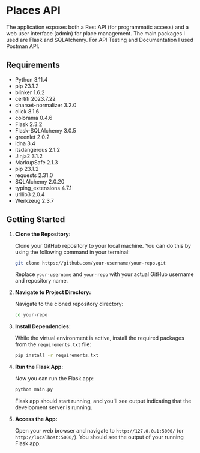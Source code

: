 # Places API
 
The application exposes both a Rest API (for programmatic access) and a web user interface (admin) for place management. The main packages I used are Flask and SQLAlchemy. For API Testing and Documentation I used Postman API.

## Requirements
- Python 3.11.4
- pip 23.1.2
- blinker 1.6.2
- certifi 2023.7.22
- charset-normalizer 3.2.0
- click 8.1.6
- colorama 0.4.6
- Flask 2.3.2
- Flask-SQLAlchemy 3.0.5
- greenlet 2.0.2
- idna 3.4
- itsdangerous 2.1.2
- Jinja2 3.1.2
- MarkupSafe 2.1.3
- pip 23.1.2
- requests 2.31.0
- SQLAlchemy 2.0.20
- typing_extensions 4.7.1
- urllib3 2.0.4
- Werkzeug 2.3.7

## Getting Started

1. **Clone the Repository:**

   Clone your GitHub repository to your local machine. You can do this by using the following command in your terminal:

   ```bash
   git clone https://github.com/your-username/your-repo.git
   ```

   Replace `your-username` and `your-repo` with your actual GitHub username and repository name.

2. **Navigate to Project Directory:**

   Navigate to the cloned repository directory:

   ```bash
   cd your-repo
   ```

3. **Install Dependencies:**

   While the virtual environment is active, install the required packages from the `requirements.txt` file:

   ```bash
   pip install -r requirements.txt
   ```

4. **Run the Flask App:**

   Now you can run the Flask app:

   ```bash
   python main.py
   ```

   Flask app should start running, and you'll see output indicating that the development server is running.

5. **Access the App:**

   Open your web browser and navigate to `http://127.0.0.1:5000/` (or `http://localhost:5000/`). You should see the output of your running Flask app.
